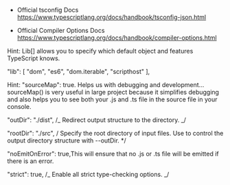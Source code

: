- Official tsconfig Docs
  https://www.typescriptlang.org/docs/handbook/tsconfig-json.html

- Official Compiler Options Docs
  https://www.typescriptlang.org/docs/handbook/compiler-options.html

Hint: Lib[] allows you to specify which default object and features TypeScript knows.

"lib": [
"dom",
"es6",
"dom.iterable",
"scripthost"
],

Hint: "sourceMap": true. Helps us with debugging and development... sourceMap() is very useful in large project because it simplifies debugging and also helps you to see both your .js and .ts file in the source file in your console.

"outDir": "./dist", /_ Redirect output structure to the directory. _/

"rootDir": "./src", / Specify the root directory of input files. Use to control the output directory structure with --outDir. \*/

"noEmitOnError": true,This will ensure that no .js or .ts file will be emitted if there is an error.

"strict": true, /_ Enable all strict type-checking options. _/
